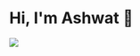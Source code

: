# Hi, I'm Ashwat 👋
![](https://github-readme-stats.vercel.app/api?username=ashwatdd&show_icons=true&theme=dracula)
